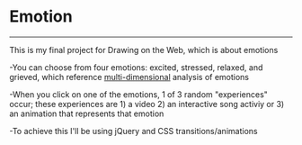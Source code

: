 # Emotion
-----

This is my final project for Drawing on the Web, which is about emotions

-You can choose from four emotions: excited, stressed, relaxed, and grieved, which reference [multi-dimensional](https://en.wikipedia.org/wiki/Emotion) analysis of emotions

-When you click on one of the emotions, 1 of 3 random "experiences" occur; these experiences are 1) a video 2) an interactive song activiy or 3) an animation that represents that emotion

-To achieve this I'll be using jQuery and CSS transitions/animations

